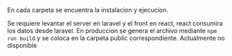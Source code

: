 En cada carpeta se encuentra la instalacion y ejecucion.


Se requiere levantar el server en laravel y el front en react, react consumira los datos desde laravel. En produccion se genera el archivo mediante `npm run build` y se coloca en la carpeta public correspondiente. Actualmente no disponible